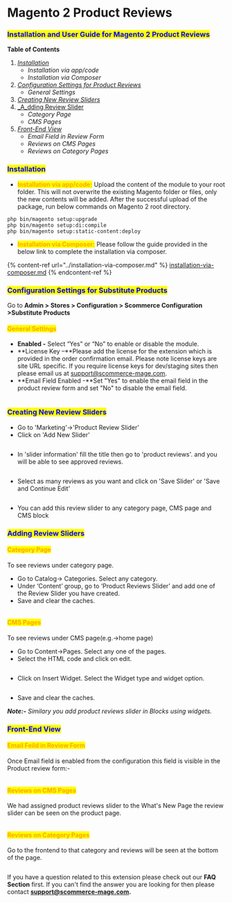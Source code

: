 # Magento 2 Product Reviews

### <mark style="color:blue;">Installation and User Guide for Magento 2 Product Reviews</mark>

**Table of Contents**

1. [_Installation_ ](magento-2-product-reviews.md#bookmark0)
   * _Installation via app/code_&#x20;
   * _Installation via Composer_
2. [_Configuration Settings for Product Reviews_](magento-2-product-reviews.md#bookmark3)
   * _General Settings_&#x20;
3. [_Creating New Review Sliders_](magento-2-product-reviews.md#bookmark5)
4. [_A_dding Review Slider](magento-2-product-reviews.md#bookmark5-1)
   * _Category Page_
   * _CMS Pages_
5. [_Front-End View_](magento-2-product-reviews.md#front-end-view)
   * _Email Field in Review Form_
   * _Reviews on CMS Pages_
   * _Reviews on Category Pages_

### <mark style="color:blue;">Installation</mark> <a href="#bookmark0" id="bookmark0"></a>

* <mark style="color:orange;">**Installation via app/code:**</mark> Upload the content of the module to your root folder. This will not overwrite the existing Magento folder or files, only the new contents will be added. After the successful upload of the package, run below commands on Magento 2 root directory.

```
php bin/magento setup:upgrade
php bin/magento setup:di:compile
php bin/magento setup:static-content:deploy
```

* <mark style="color:orange;">**Installation via Composer:**</mark> Please follow the guide provided in the below link to complete the installation via composer.

{% content-ref url="../installation-via-composer.md" %}
[installation-via-composer.md](../installation-via-composer.md)
{% endcontent-ref %}

### <mark style="color:blue;">Configuration Settings for Substitute Products</mark> <a href="#bookmark3" id="bookmark3"></a>

Go to **Admin > Stores > Configuration > Scommerce Configuration >Substitute Products**

#### <mark style="color:orange;">General Settings</mark> <a href="#bookmark4" id="bookmark4"></a>

* **Enabled -** Select “Yes” or “No” to enable or disable the module.
* **License Key –**Please add the license for the extension which is provided in the order confirmation email. Please note license keys are site URL specific. If you require license keys for dev/staging sites then please email us at [support@scommerce-mage.com](mailto:support@scommerce-mage.com).
* **Email Field Enabled -**Set "Yes" to enable the email field in the product review form and set "No" to disable the email field.

<figure><img src="../../.gitbook/assets/image (17) (1) (1) (1).png" alt=""><figcaption></figcaption></figure>

### <mark style="color:blue;">Creating New Review Sliders</mark> <a href="#bookmark5" id="bookmark5"></a>

* Go to 'Marketing'->'Product Review Slider'
* Click on 'Add New Slider'&#x20;

<figure><img src="../../.gitbook/assets/image (63).png" alt=""><figcaption></figcaption></figure>

* In 'slider information' fill the title then go to 'product reviews'. and you will be able to see approved reviews.&#x20;

<figure><img src="../../.gitbook/assets/image (67).png" alt=""><figcaption></figcaption></figure>

* Select as many reviews as you want and click on 'Save Slider' or 'Save and Continue Edit'

<figure><img src="../../.gitbook/assets/image (32).png" alt=""><figcaption></figcaption></figure>

* You can add this review slider to any category page, CMS page and CMS block

### <mark style="color:blue;">Adding Review Sliders</mark> <a href="#bookmark5" id="bookmark5"></a>

#### <mark style="color:orange;">Category Page</mark> <a href="#bookmark4" id="bookmark4"></a>

To see reviews under category page.&#x20;

* Go to Catalog-> Categories. Select any category.
* Under ‘Content’ group, go to ‘Product Reviews Slider’ and add one of the Review Slider you have created.
* Save and clear the caches.

<figure><img src="../../.gitbook/assets/image_2023_02_20T10_19_21_659Z.png" alt=""><figcaption></figcaption></figure>

#### <mark style="color:orange;">CMS Pages</mark> <a href="#bookmark4" id="bookmark4"></a>

To see reviews under CMS page(e.g.->home page)&#x20;

* Go to Content->Pages. Select any one of the pages.
* Select the HTML code and click on edit.

<figure><img src="../../.gitbook/assets/image (33).png" alt=""><figcaption></figcaption></figure>

* Click on Insert Widget. Select the Widget type and widget option.

<figure><img src="../../.gitbook/assets/image (64).png" alt=""><figcaption></figcaption></figure>

* Save and clear the caches.

_**Note:-** Similary you add product reviews slider in Blocks using widgets._

### <mark style="color:blue;">Front-End View</mark>

#### <mark style="color:orange;">Email Feild in Review Form</mark> <a href="#bookmark4" id="bookmark4"></a>

Once Email field is enabled from the configuration this field is visible in the Product review form:-

<figure><img src="../../.gitbook/assets/image (35).png" alt=""><figcaption></figcaption></figure>

#### <mark style="color:orange;">Reviews on CMS Pages</mark> <a href="#bookmark4" id="bookmark4"></a>

We had assigned product reviews slider to the What's New Page the review slider can be seen on the product page.&#x20;

<figure><img src="../../.gitbook/assets/image (68).png" alt=""><figcaption></figcaption></figure>

#### <mark style="color:orange;">Reviews on Category Pages</mark> <a href="#bookmark4" id="bookmark4"></a>

Go to the frontend to that category and reviews will be seen at the bottom of the page.

<figure><img src="../../.gitbook/assets/image (62).png" alt=""><figcaption></figcaption></figure>

If you have a question related to this extension please check out our **FAQ Section** first. If you can't find the answer you are looking for then please contact [**support@scommerce-mage.com**](mailto:core@scommerce-mage.com)**.**
